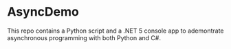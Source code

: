 # AsyncDemo

This repo contains a Python script and a .NET 5 console app to ademontrate asynchronous programming with both Python and C#.

